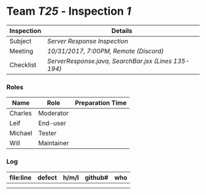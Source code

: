 # Team *T25* - Inspection *1*
 
Inspection | Details
----- | -----
Subject | *Server Response Inspection*
Meeting | *10/31/2017, 7:00PM, Remote (Discord)*
Checklist | *ServerResponse.java, SearchBar.jsx (Lines 135-194)*

### Roles
Name | Role | Preparation Time
---- | ---- | ----
Charles | Moderator |
Leif | End-user |
Michael | Tester |
Will | Maintainer |

### Log
file:line | defect | h/m/l | github# | who
--- | --- |:---:|:---:| ---
 | | | |
 | | | |
 

